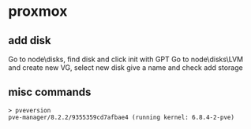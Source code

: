 # proxmox

## add disk

Go to node\disks, find disk and click init with GPT
Go to node\disks\LVM and create new VG, select new disk give a name and check add storage

## misc commands

```text
> pveversion
pve-manager/8.2.2/9355359cd7afbae4 (running kernel: 6.8.4-2-pve)
```
